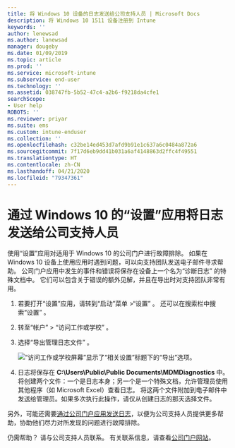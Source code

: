 ```yaml
---
title: 将 Windows 10 设备的日志发送给公司支持人员 | Microsoft Docs
description: 将 Windows 10 1511 设备注册到 Intune
keywords: ''
author: lenewsad
ms.author: lanewsad
manager: dougeby
ms.date: 01/09/2019
ms.topic: article
ms.prod: ''
ms.service: microsoft-intune
ms.subservice: end-user
ms.technology: ''
ms.assetid: 038747fb-5b52-47c4-a2b6-f9218da4cfe1
searchScope:
- User help
ROBOTS: ''
ms.reviewer: priyar
ms.suite: ems
ms.custom: intune-enduser
ms.collection: ''
ms.openlocfilehash: c32be14ed453d7afd9b91e1c637a6c0484a872a6
ms.sourcegitcommit: 7f17d6eb9dd41b031a6af4148863d2ffc4f49551
ms.translationtype: HT
ms.contentlocale: zh-CN
ms.lasthandoff: 04/21/2020
ms.locfileid: "79347361"
---
```

# <a name="send-logs-to-your-company-support-from-the-settings-app-for-windows-10"></a>通过 Windows 10 的“设置”应用将日志发送给公司支持人员

使用“设置”应用对适用于 Windows 10 的公司门户进行故障排除。 如果在 Windows 10 设备上使用应用时遇到问题，可以向支持团队发送电子邮件寻求帮助。 公司门户应用中发生的事件和错误将保存在设备上一个名为“诊断日志”  的特殊文档中。 它们可以包含关于错误的额外见解，并且在导出时对支持团队非常有用。

1. 若要打开“设置”应用，请转到“启动”菜单 >“设置”    。 还可以在搜索栏中搜索“设置”  。
2. 转至“帐户”   > “访问工作或学校”  。
3. 选择“导出管理日志文件”  。

   ![“访问工作或学校屏幕”显示了“相关设置”标题下的“导出”选项。](./media/w10-export-logs.png)

4. 日志将保存在 **C:\Users\Public\Public Documents\MDMDiagnostics** 中。 将创建两个文件：一个是日志本身；另一个是一个特殊文档，允许管理员使用其他程序（如 Microsoft Excel）查看日志。 将这两个文件附加到电子邮件中发送给管理员。如果多次执行此操作，请仅从创建日志的那天选择文件。 

另外，可能还需要[通过公司门户应用发送日志](send-logs-to-your-it-admin-cp-windows.md)，以便为公司支持人员提供更多帮助，协助他们尽力对所发现的问题进行故障排除。 

仍需帮助？ 请与公司支持人员联系。 有关联系信息，请查看[公司门户网站](https://go.microsoft.com/fwlink/?linkid=2010980)。
